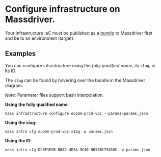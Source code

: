 # Configure infrastructure on Massdriver.

Your infrastructure IaC must be published as a [bundle](https://docs.massdriver.cloud/bundles) to Massdriver first and be to an environment (target).

## Examples

You can configure infrastructure using the _fully qualified name_, its `slug`, or its ID.

The `slug` can be found by hovering over the bundle in the Massdriver diagram.

*Note:* Parameter files support bash interpolation.

**Using the fully qualified name**:

```shell
mass infrastructure configure ecomm-prod-vpc --params=params.json
```

**Using the slug**:

```shell
mass infra cfg ecomm-prod-vpc-x12g -p params.json
```

**Using the ID**:

```shell
mass infra cfg DC8F1D9B-BD82-4E5A-9C40-8653BC794ABC -p params.json
```
